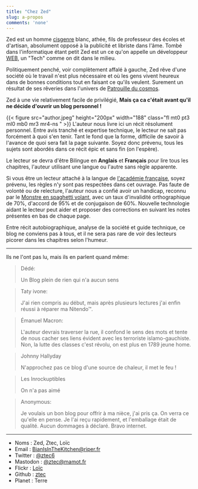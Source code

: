 ```yaml
---
title: "Chez Zed"
slug: a-propos
comments: 'none'
---
```

Zed est un homme [cisgenre](https://fr.wikipedia.org/wiki/Cisgenre) blanc, athée, fils de professeur des écoles et d'artisan, absolument opposé à la publicité et
libriste dans l'âme. Tombé dans l'informatique étant petit Zed est un ce qu'on appelle un développeur
[WEB](https://fr.wikipedia.org/wiki/World_Wide_Web), un "Tech" comme on dit dans le milieu.
 
Politiquement penché, voir complètement affalé à gauche, Zed rêve d'une société où le travail n'est plus nécessaire et
où les gens vivent heureux dans de bonnes conditions tout en faisant ce qu'ils veulent. 
Surement un résultat de ses rêveries dans l'univers de [Patrouille du cosmos](https://fr.wikipedia.org/wiki/Star_Trek). 
 
Zed à une vie relativement facile de privilégié, **Mais ça ca c'était avant qu'il ne décide d'ouvrir un blog personnel !** 
 
{{< figure src="author.jpeg" height="200px" width="188" class="fl mt0 pt3 ml0 mb0 mr3 mr4-ns " >}} 
L'auteur nous livre ici un récit résolument personnel. 
Entre avis tranché et expertise technique, le lecteur ne sait pas forcément à quoi s'en tenir. Tant le fond que la
forme, difficile de savoir à l'avance de quoi sera fait la page suivante.
Soyez donc prévenu, tous les sujets sont abordés dans ce récit épic et sans fin (on l'espère). 
 
Le lecteur se devra d'être Bilingue en **Anglais** et **Français** pour lire tous les chapitres, l'auteur utilisant une
langue ou l'autre sans règle apparente.
 
Si vous être un lecteur attaché à la langue de [l'académie française](https://www.youtube.com/watch?v=hfUsGmcr1PI),
soyez prévenu, les règles n'y sont pas respectées dans cet ouvrage.
Pas faute de volonté ou de relecture, l'auteur nous a confié avoir un handicap, reconnu par le
[Monstre en spaghetti volant](https://fr.wikipedia.org/wiki/Pastafarisme),
avec un taux d'invalidité orthographique de 70%, d'accord de 95% et de conjugaison de 60%. Nouvelle technologie aidant 
le lecteur peut aider et proposer des corrections en suivant les notes présentes en bas de chaque page. 
 
Entre récit autobiographique, analyse de la société et guide technique, ce blog ne conviens pas à tous, et il
ne sera pas rare de voir des lecteurs picorer dans les chapitres selon l'humeur. 
 
---
Ils ne l'ont pas lu, mais ils en parlent quand même:
> Dédé: 
> 
> Un Blog plein de rien qui n'a aucun sens 
 
> Taty ivone: 
> 
> J'ai rien compris au début, mais après plusieurs lectures j'ai enfin réussi à réparer ma Nitendo™. 
 
> Émanuel Macron: 
> 
> L'auteur devrais traverser la rue, il confond le sens des mots et tente de nous cacher ses liens évident avec 
> les terroriste islamo-gauchiste. Non, la lutte des classes c'est révolu, on est plus en 1789 jeune home.
 
> Johnny Hallyday 
> 
> N'approchez pas ce blog d'une source de chaleur, il met le feu ! 
 
> Les Inrockuptibles 
> 
> On n'a pas aimé

> Anonymous:
>
> Je voulais un bon blog pour offrir à ma nièce, j'ai pris ça. On verra ce qu'elle en pense.
> Je l'ai reçu rapidement, et l'emballage était de qualité. Aucun dommages à déclaré. Bravo internet. 
> 

---

- Noms : Zed, Ztec, Loïc
- Email : BianIsInTheKitchen@riper.fr
- Twitter : [@ztec6](https://twitter.com/ztec6)
- Mastodon : [@ztec@mamot.fr](https://mamot.fr/web/accounts/23814)
- Flickr : [Loïc](https://www.flickr.com/photos/ztec/)
- Github : [ztec](github.com/ztec/)
- Planet : Terre